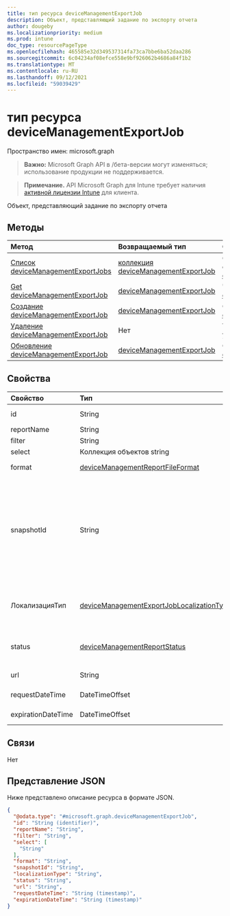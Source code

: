```yaml
---
title: тип ресурса deviceManagementExportJob
description: Объект, представляющий задание по экспорту отчета
author: dougeby
ms.localizationpriority: medium
ms.prod: intune
doc_type: resourcePageType
ms.openlocfilehash: 465585e32d349537314fa73ca7bbe6ba52daa286
ms.sourcegitcommit: 6c04234af08efce558e9bf926062b4686a84f1b2
ms.translationtype: MT
ms.contentlocale: ru-RU
ms.lasthandoff: 09/12/2021
ms.locfileid: "59039429"
---
```

# <a name="devicemanagementexportjob-resource-type"></a>тип ресурса deviceManagementExportJob

Пространство имен: microsoft.graph

> **Важно:** Microsoft Graph API в /бета-версии могут изменяться; использование продукции не поддерживается.

> **Примечание.** API Microsoft Graph для Intune требует наличия [активной лицензии Intune](https://go.microsoft.com/fwlink/?linkid=839381) для клиента.

Объект, представляющий задание по экспорту отчета

## <a name="methods"></a>Методы
|Метод|Возвращаемый тип|Описание|
|:---|:---|:---|
|[Список deviceManagementExportJobs](../api/intune-reporting-devicemanagementexportjob-list.md)|[коллекция deviceManagementExportJob](../resources/intune-reporting-devicemanagementexportjob.md)|Список свойств и связей объектов [deviceManagementExportJob.](../resources/intune-reporting-devicemanagementexportjob.md)|
|[Get deviceManagementExportJob](../api/intune-reporting-devicemanagementexportjob-get.md)|[deviceManagementExportJob](../resources/intune-reporting-devicemanagementexportjob.md)|Чтение свойств и связей [объекта deviceManagementExportJob.](../resources/intune-reporting-devicemanagementexportjob.md)|
|[Создание deviceManagementExportJob](../api/intune-reporting-devicemanagementexportjob-create.md)|[deviceManagementExportJob](../resources/intune-reporting-devicemanagementexportjob.md)|Создание нового [объекта deviceManagementExportJob.](../resources/intune-reporting-devicemanagementexportjob.md)|
|[Удаление deviceManagementExportJob](../api/intune-reporting-devicemanagementexportjob-delete.md)|Нет|Удаляет [устройствоManagementExportJob](../resources/intune-reporting-devicemanagementexportjob.md).|
|[Обновление deviceManagementExportJob](../api/intune-reporting-devicemanagementexportjob-update.md)|[deviceManagementExportJob](../resources/intune-reporting-devicemanagementexportjob.md)|Обновление свойств объекта [deviceManagementExportJob.](../resources/intune-reporting-devicemanagementexportjob.md)|

## <a name="properties"></a>Свойства
|Свойство|Тип|Описание|
|:---|:---|:---|
|id|String|Уникальный идентификатор для этого объекта|
|reportName|String|Имя отчета|
|filter|String|Фильтры, применяемые в отчете|
|select|Коллекция объектов string|Столбцы, выбранные из отчета|
|format|[deviceManagementReportFileFormat](../resources/intune-reporting-devicemanagementreportfileformat.md)|Формат экспортируемого отчета. Возможные значения: `csv`, `pdf`.|
|snapshotId|String|Снимок — это идентифицируемый подмножество наборов данных, представленных в ReportName. Здесь можно использовать id sessionId или CachedReportConfiguration. Если задана sessionId, фильтр, выберите и OrderBy применяются к данным, представленным sessionId. Фильтр, выбор и OrderBy нельзя указать вместе с id CachedReportConfiguration.|
|ЛокализацияТип|[deviceManagementExportJobLocalizationType](../resources/intune-reporting-devicemanagementexportjoblocalizationtype.md)|Настройка локализации запрашиваемого задания экспорта. Возможные значения: `localizedValuesAsAdditionalColumn`, `replaceLocalizableValues`.|
|status|[deviceManagementReportStatus](../resources/intune-reporting-devicemanagementreportstatus.md)|Состояние задания экспорта. Возможные значения: `unknown`, `notStarted`, `inProgress`, `completed`, `failed`.|
|url|String|Временное расположение экспортируемого отчета|
|requestDateTime|DateTimeOffset|Время запроса экспортируемой отчетности|
|expirationDateTime|DateTimeOffset|Время истечения срока действия экспортируемой отчетности|

## <a name="relationships"></a>Связи
Нет

## <a name="json-representation"></a>Представление JSON
Ниже представлено описание ресурса в формате JSON.
<!-- {
  "blockType": "resource",
  "keyProperty": "id",
  "@odata.type": "microsoft.graph.deviceManagementExportJob"
}
-->
``` json
{
  "@odata.type": "#microsoft.graph.deviceManagementExportJob",
  "id": "String (identifier)",
  "reportName": "String",
  "filter": "String",
  "select": [
    "String"
  ],
  "format": "String",
  "snapshotId": "String",
  "localizationType": "String",
  "status": "String",
  "url": "String",
  "requestDateTime": "String (timestamp)",
  "expirationDateTime": "String (timestamp)"
}
```



